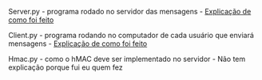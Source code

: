 Server.py - programa rodado no servidor das mensagens - [Explicação de como foi feito](https://pythonprogramming.net/server-chatroom-sockets-tutorial-python-3/)


Client.py - programa rodando no computador de cada usuário que enviará mensagens - [Explicação de como foi feito](https://pythonprogramming.net/client-chatroom-sockets-tutorial-python-3/?completed=/server-chatroom-sockets-tutorial-python-3/)


Hmac.py - como o hMAC deve ser implementado no servidor - Não tem explicação porque fui eu quem fez
